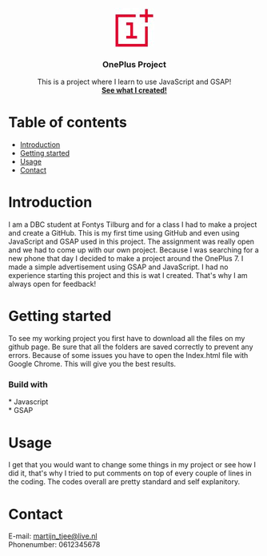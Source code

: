 <p align="center"><img align="center" src="https://github.com/MartijnDBC/OnePlusProject/blob/master/img/oneplus%20klein.jpg"></p>
<h3 align= "center">OnePlus Project</h3>
<p align= "center">This is a project where I learn to use JavaScript and GSAP!<br>
  <a href="https://github.com/MartijnDBC/OnePlusProject/"><strong>See what I created!</strong></a></p>

# Table of contents
* <a href="https://github.com/MartijnDBC/OnePlusProject/blob/master/README.md#introduction">Introduction</a>
* <a href="https://github.com/MartijnDBC/OnePlusProject/blob/master/README.md#getting-started">Getting started</a>
* <a href="https://github.com/MartijnDBC/OnePlusProject/blob/master/README.md#usage">Usage</a>
* <a href="https://github.com/MartijnDBC/OnePlusProject/blob/master/README.md#contact">Contact</a>

# Introduction 
I am a DBC student at Fontys Tilburg and for a class I had to make a project and create a GitHub. This is my first time using GitHub and even using JavaScript and GSAP used in this project. The assignment was really open and we had to come up with our own project. Because I was searching for a new phone that day I decided to make a project around the OnePlus 7. I made a simple advertisement using GSAP and JavaScript. I had no experience starting this project and this is wat I created. That's why I am always open for feedback!

# Getting started
To see my working project you first have to download all the files on my github page. Be sure that all the folders are saved correctly to prevent any errors. Because of some issues you have to open the Index.html file with Google Chrome. This will give you the best results.

<h3>Build with </h3>
* Javascript <br>
* GSAP

  

# Usage
I get that you would want to change some things in my project or see how I did it, that's why I tried to put comments on top of every couple of lines in the coding. The codes overall are pretty standard and self explanitory. 

# Contact
E-mail: martijn_tjee@live.nl <br>
Phonenumber: 0612345678
